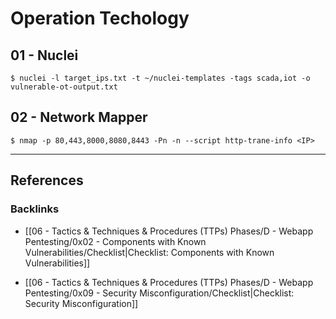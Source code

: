 # Operation Techology

## 01 - Nuclei

```
$ nuclei -l target_ips.txt -t ~/nuclei-templates -tags scada,iot -o vulnerable-ot-output.txt
```

## 02 - Network Mapper

```
$ nmap -p 80,443,8000,8080,8443 -Pn -n --script http-trane-info <IP>
```

---
## References

### Backlinks

- [[06 - Tactics & Techniques & Procedures (TTPs) Phases/D - Webapp Pentesting/0x02 - Components with Known Vulnerabilities/Checklist|Checklist: Components with Known Vulnerabilities]]

- [[06 - Tactics & Techniques & Procedures (TTPs) Phases/D - Webapp Pentesting/0x09 - Security Misconfiguration/Checklist|Checklist: Security Misconfiguration]]